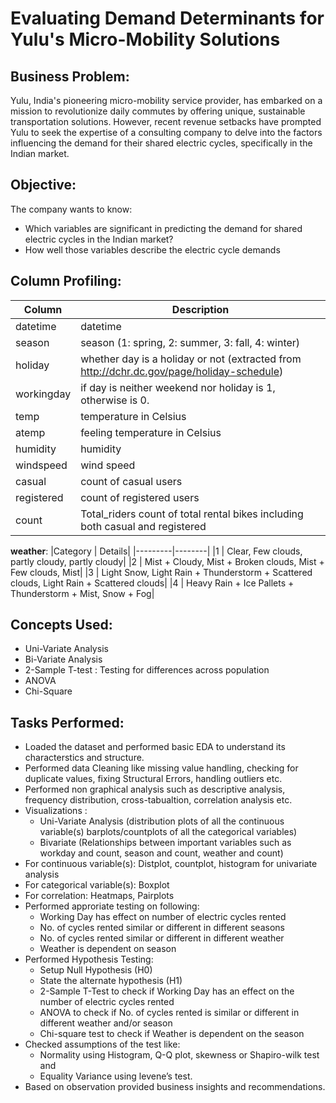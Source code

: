 # Evaluating Demand Determinants for Yulu's Micro-Mobility Solutions

## Business Problem:

Yulu, India's pioneering micro-mobility service provider, has embarked on a mission to
revolutionize daily commutes by offering unique, sustainable transportation solutions.
However, recent revenue setbacks have prompted Yulu to seek the expertise of a consulting
company to delve into the factors influencing the demand for their shared electric cycles,
specifically in the Indian market.

## Objective:

The company wants to know:
- Which variables are significant in predicting the demand for shared electric cycles in the
Indian market?
- How well those variables describe the electric cycle demands

## Column Profiling:

|Column |	Description|
|-------|------------|
|datetime |	datetime|
|season	| season (1: spring, 2: summer, 3: fall, 4: winter)|
|holiday |	whether day is a holiday or not (extracted from http://dchr.dc.gov/page/holiday-schedule)|
|workingday |	if day is neither weekend nor holiday is 1, otherwise is 0.|
|temp |	temperature in Celsius|
|atemp |	feeling temperature in Celsius|
|humidity |	humidity|
|windspeed |	wind speed|
|casual	| count of casual users|
|registered |	count of registered users|
|count | Total_riders	count of total rental bikes including both casual and registered|

<b>weather</b>:
|Category |	Details|
|---------|--------|
|1	| Clear, Few clouds, partly cloudy, partly cloudy|
|2	| Mist + Cloudy, Mist + Broken clouds, Mist + Few clouds, Mist|
|3	| Light Snow, Light Rain + Thunderstorm + Scattered clouds, Light Rain + Scattered clouds|
|4	| Heavy Rain + Ice Pallets + Thunderstorm + Mist, Snow + Fog|

## Concepts Used:

- Uni-Variate Analysis
- Bi-Variate Analysis
- 2-Sample T-test : Testing for differences across population
- ANOVA
- Chi-Square

## Tasks Performed:

- Loaded the dataset and performed basic EDA to understand its characterstics and structure.
- Performed data Cleaning like missing value handling, checking for duplicate values, fixing Structural Errors, handling outliers etc.
- Performed non graphical analysis such as descriptive analysis, frequency distribution, cross-tabualtion, correlation analysis etc.
- Visualizations :
    - Uni-Variate Analysis (distribution plots of all the continuous variable(s) barplots/countplots of all the categorical variables)
    - Bivariate (Relationships between important variables such as workday and count, season and count, weather and count)
- For continuous variable(s): Distplot, countplot, histogram for univariate analysis
- For categorical variable(s): Boxplot
- For correlation: Heatmaps, Pairplots
- Performed approriate testing on following:
  - Working Day has effect on number of electric cycles rented
  - No. of cycles rented similar or different in different seasons
  - No. of cycles rented similar or different in different weather
  - Weather is dependent on season
- Performed Hypothesis Testing:
  - Setup Null Hypothesis (H0)
  - State the alternate hypothesis (H1)
  - 2-Sample T-Test to check if Working Day has an effect on the number of electric cycles rented
  - ANOVA to check if No. of cycles rented is similar or different in different weather and/or season
  - Chi-square test to check if Weather is dependent on the season
- Checked assumptions of the test like:
  - Normality using Histogram, Q-Q plot, skewness or Shapiro-wilk test and
  - Equality Variance using levene’s test.
- Based on observation provided business insights and recommendations.



